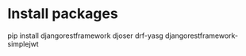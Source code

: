 # Install packages 

pip install djangorestframework djoser drf-yasg djangorestframework-simplejwt


